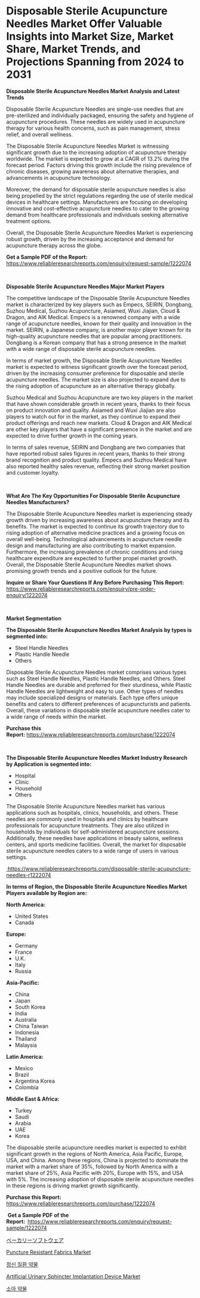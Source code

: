 <p><h1>Disposable Sterile Acupuncture Needles Market Offer Valuable Insights into Market Size, Market Share, Market Trends, and Projections Spanning from 2024 to 2031</h1></p><p><strong>Disposable Sterile Acupuncture Needles Market Analysis and Latest Trends</strong></p>
<p><p>Disposable Sterile Acupuncture Needles are single-use needles that are pre-sterilized and individually packaged, ensuring the safety and hygiene of acupuncture procedures. These needles are widely used in acupuncture therapy for various health concerns, such as pain management, stress relief, and overall wellness.</p><p>The Disposable Sterile Acupuncture Needles Market is witnessing significant growth due to the increasing adoption of acupuncture therapy worldwide. The market is expected to grow at a CAGR of 13.2% during the forecast period. Factors driving this growth include the rising prevalence of chronic diseases, growing awareness about alternative therapies, and advancements in acupuncture technology.</p><p>Moreover, the demand for disposable sterile acupuncture needles is also being propelled by the strict regulations regarding the use of sterile medical devices in healthcare settings. Manufacturers are focusing on developing innovative and cost-effective acupuncture needles to cater to the growing demand from healthcare professionals and individuals seeking alternative treatment options.</p><p>Overall, the Disposable Sterile Acupuncture Needles Market is experiencing robust growth, driven by the increasing acceptance and demand for acupuncture therapy across the globe.</p></p>
<p><strong>Get a Sample PDF of the Report:&nbsp;</strong> <a href="https://www.reliableresearchreports.com/enquiry/request-sample/1222074">https://www.reliableresearchreports.com/enquiry/request-sample/1222074</a></p>
<p>&nbsp;</p>
<p><strong>Disposable Sterile Acupuncture Needles Major Market Players</strong></p>
<p><p>The competitive landscape of the Disposable Sterile Acupuncture Needles market is characterized by key players such as Empecs, SEIRIN, Dongbang, Suzhou Medical, Suzhou Acupuncture, Asiamed, Wuxi Jiajian, Cloud & Dragon, and AIK Medical. Empecs is a renowned company with a wide range of acupuncture needles, known for their quality and innovation in the market. SEIRIN, a Japanese company, is another major player known for its high-quality acupuncture needles that are popular among practitioners. Dongbang is a Korean company that has a strong presence in the market with a wide range of disposable sterile acupuncture needles.</p><p>In terms of market growth, the Disposable Sterile Acupuncture Needles market is expected to witness significant growth over the forecast period, driven by the increasing consumer preference for disposable and sterile acupuncture needles. The market size is also projected to expand due to the rising adoption of acupuncture as an alternative therapy globally.</p><p>Suzhou Medical and Suzhou Acupuncture are two key players in the market that have shown considerable growth in recent years, thanks to their focus on product innovation and quality. Asiamed and Wuxi Jiajian are also players to watch out for in the market, as they continue to expand their product offerings and reach new markets. Cloud & Dragon and AIK Medical are other key players that have a significant presence in the market and are expected to drive further growth in the coming years.</p><p>In terms of sales revenue, SEIRIN and Dongbang are two companies that have reported robust sales figures in recent years, thanks to their strong brand recognition and product quality. Empecs and Suzhou Medical have also reported healthy sales revenue, reflecting their strong market position and customer loyalty.</p></p>
<p>&nbsp;</p>
<p><strong>What Are The Key Opportunities For Disposable Sterile Acupuncture Needles Manufacturers?</strong></p>
<p><p>The Disposable Sterile Acupuncture Needles market is experiencing steady growth driven by increasing awareness about acupuncture therapy and its benefits. The market is expected to continue its growth trajectory due to rising adoption of alternative medicine practices and a growing focus on overall well-being. Technological advancements in acupuncture needle design and manufacturing are also contributing to market expansion. Furthermore, the increasing prevalence of chronic conditions and rising healthcare expenditure are expected to further propel market growth. Overall, the Disposable Sterile Acupuncture Needles market shows promising growth trends and a positive outlook for the future.</p></p>
<p><strong>Inquire or Share Your Questions If Any Before Purchasing This Report:</strong> <a href="https://www.reliableresearchreports.com/enquiry/pre-order-enquiry/1222074">https://www.reliableresearchreports.com/enquiry/pre-order-enquiry/1222074</a></p>
<p>&nbsp;</p>
<p><strong>Market Segmentation</strong></p>
<p><strong>The Disposable Sterile Acupuncture Needles Market Analysis by types is segmented into:</strong></p>
<p><ul><li>Steel Handle Needles</li><li>Plastic Handle Needle</li><li>Others</li></ul></p>
<p><p>Disposable Sterile Acupuncture Needles market comprises various types such as Steel Handle Needles, Plastic Handle Needles, and Others. Steel Handle Needles are durable and preferred for their sturdiness, while Plastic Handle Needles are lightweight and easy to use. Other types of needles may include specialized designs or materials. Each type offers unique benefits and caters to different preferences of acupuncturists and patients. Overall, these variations in disposable sterile acupuncture needles cater to a wide range of needs within the market.</p></p>
<p><strong>Purchase this Report:&nbsp;</strong><a href="https://www.reliableresearchreports.com/purchase/1222074">https://www.reliableresearchreports.com/purchase/1222074</a></p>
<p>&nbsp;</p>
<p><strong>The Disposable Sterile Acupuncture Needles Market Industry Research by Application is segmented into:</strong></p>
<p><ul><li>Hospital</li><li>Clinic</li><li>Household</li><li>Others</li></ul></p>
<p><p>The Disposable Sterile Acupuncture Needles market has various applications such as hospitals, clinics, households, and others. These needles are commonly used in hospitals and clinics by healthcare professionals for acupuncture treatments. They are also utilized in households by individuals for self-administered acupuncture sessions. Additionally, these needles have applications in beauty salons, wellness centers, and sports medicine facilities. Overall, the market for disposable sterile acupuncture needles caters to a wide range of users in various settings.</p></p>
<p><a href="https://www.reliableresearchreports.com/disposable-sterile-acupuncture-needles-r1222074">&nbsp;https://www.reliableresearchreports.com/disposable-sterile-acupuncture-needles-r1222074</a></p>
<p><strong>In terms of Region, the Disposable Sterile Acupuncture Needles Market Players available by Region are:</strong></p>
<p>
    <p> <strong> North America: </strong>
        <ul>
            <li>United States</li>
            <li>Canada</li>
        </ul>
        </p> 
    <p> <strong> Europe: </strong>
        <ul>
            <li>Germany</li>
            <li>France</li>
            <li>U.K.</li>
            <li>Italy</li>
            <li>Russia</li>
        </ul>
        </p> 
    <p> <strong> Asia-Pacific: </strong>
        <ul>
            <li>China</li>
            <li>Japan</li>
            <li>South Korea</li>
            <li>India</li>
            <li>Australia</li>
            <li>China Taiwan</li>
            <li>Indonesia</li>
            <li>Thailand</li>
            <li>Malaysia</li>
        </ul>
        </p> 
    <p> <strong> Latin America: </strong>
        <ul>
            <li>Mexico</li>
            <li>Brazil</li>
            <li>Argentina Korea</li>
            <li>Colombia</li>
        </ul>
        </p> 
    <p> <strong> Middle East & Africa: </strong>
        <ul>
            <li>Turkey</li>
            <li>Saudi</li>
            <li>Arabia</li>
            <li>UAE</li>
            <li>Korea</li>
        </ul>
    </p>
    </p>
<p><p>The disposable sterile acupuncture needles market is expected to exhibit significant growth in the regions of North America, Asia Pacific, Europe, USA, and China. Among these regions, China is projected to dominate the market with a market share of 35%, followed by North America with a market share of 25%, Asia Pacific with 20%, Europe with 15%, and USA with 5%. The increasing adoption of disposable sterile acupuncture needles in these regions is driving market growth significantly.</p></p>
<p><strong>Purchase this Report: </strong><a href="https://www.reliableresearchreports.com/purchase/1222074">https://www.reliableresearchreports.com/purchase/1222074</a></p>
<p>&nbsp;<strong>Get a Sample PDF of the Report:&nbsp;&nbsp;</strong><a href="https://www.reliableresearchreports.com/enquiry/request-sample/1222074">https://www.reliableresearchreports.com/enquiry/request-sample/1222074</a></p>
<p><strong></strong></p>
<p><p><a href="https://medium.com/@kaitlensen45645/%E3%83%99%E3%83%BC%E3%82%AB%E3%83%AA%E3%83%BC%E3%82%BD%E3%83%95%E3%83%88%E3%82%A6%E3%82%A7%E3%82%A2%E5%B8%82%E5%A0%B4%E3%83%AC%E3%83%9D%E3%83%BC%E3%83%88%E3%81%AF-%E3%81%93%E3%81%AE%E5%B8%82%E5%A0%B4%E3%81%AE%E6%9C%80%E6%96%B0%E3%81%AE%E3%83%88%E3%83%AC%E3%83%B3%E3%83%89%E3%82%84%E6%88%90%E9%95%B7%E6%A9%9F%E4%BC%9A%E3%82%92%E6%98%8E%E3%82%89%E3%81%8B%E3%81%AB%E3%81%97%E3%81%BE%E3%81%99-11fd15ffcc87">ベーカリーソフトウェア</a></p><p><a href="https://angry-finch-aaf.notion.site/Puncture-Resistant-Fabrics-Market-Furnishes-Information-on-Market-Share-Market-Trends-and-Market-G-2a7491b7c7154373b297b4c12b9447fe">Puncture Resistant Fabrics Market</a></p><p><a href="https://medium.com/@achimcoteanu1/%EC%A0%95%EC%8B%A0%EC%A7%88%ED%99%98-%EC%95%BD%EB%AC%BC-%EC%8B%9C%EC%9E%A5-%EB%8F%99%ED%96%A5-%EB%B0%8F-%EC%8B%9C%EC%9E%A5-%EB%B6%84%EC%84%9D%EC%9D%80-2024-2031%EB%85%84-%EA%B8%B0%EA%B0%84%EC%97%90-%EB%8C%80%ED%95%9C-%EC%98%88%EC%B8%A1%EC%9D%B4%EB%8B%A4-604dbdcc13fe">정신 질환 약물</a></p><p><a href="https://github.com/jaidynmorantestelletmjzya/Market-Research-Report-List-2/blob/main/artificial-urinary-sphincter-implantation-device-market.md">Artificial Urinary Sphincter Implantation Device Market</a></p><p><a href="https://medium.com/@edaunhshhs/%EC%86%8C%EC%95%84%EC%95%BD-%EC%8B%9C%EC%9E%A5-%EB%B3%B4%EA%B3%A0%EC%84%9C%EB%8A%94-%EC%9D%B4-%EC%8B%9C%EC%9E%A5%EC%9D%98-%EC%B5%9C%EC%8B%A0-%ED%8A%B8%EB%A0%8C%EB%93%9C%EC%99%80-%EC%84%B1%EC%9E%A5-%EA%B8%B0%ED%9A%8C%EB%A5%BC-%EB%B0%9D%ED%98%80%EB%83%85%EB%8B%88%EB%8B%A4-24619c87793f">소아 약물</a></p></p>